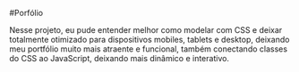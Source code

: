 #Porfólio

Nesse projeto, eu pude entender melhor como modelar com CSS e deixar totalmente otimizado para dispositivos mobiles, tablets e desktop, deixando meu portfólio muito mais atraente e funcional, também conectando classes do CSS ao JavaScript, deixando mais dinâmico e interativo.
